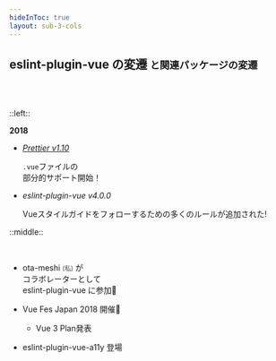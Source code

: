 ```yaml
---
hideInToc: true
layout: sub-3-cols
---
```


## eslint-plugin-vue の変遷 <small>と関連パッケージの変遷</small>

<br><br>

::left::

**2018**

- [_Prettier v1.10_](https://prettier.io/blog/2018/01/10/1.10.0.html)

  <div class="hist-detail">

  `.vue`ファイルの<br>部分的サポート開始！

  </div>

- _eslint-plugin-vue v4.0.0_

  <div class="hist-detail">

  Vueスタイルガイドをフォローするための多くのルールが追加された!

  </div>

::middle::

<v-click>

<p><br></p>

- ota-meshi <span style="font-size: 80%;opacity: 0.8;">(私)</span> が<br>コラボレーターとして<br> eslint-plugin-vue に参加🎉

- Vue Fes Japan 2018 開催🎉

  - Vue 3 Plan発表

- eslint-plugin-vue-a11y 登場

</v-click>
